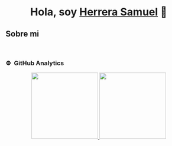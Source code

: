 <div align="center">
  <h1 align="center">Hola, soy <a href="#">Herrera Samuel</a> 👋</h1>
</div>

## Sobre mi






<br>

### ⚙️ &nbsp;GitHub Analytics

<p align="center">
<a href="[https://github.com/ArisGuimera](https://github.com/Samu-Andres)">
  <img height="180em" src=""/>
  <img height="180em" src=""/>
</a>
</p>
